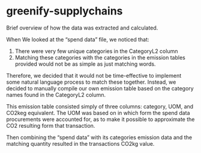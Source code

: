 # greenify-supplychains

Brief overview of how the data was extracted and calculated.

When We looked at the “spend data” file, we noticed that:
1.    There were very few unique categories in the CategoryL2 column
2.    Matching these categories with the categories in the emission tables provided would not be as simple as just matching words.

Therefore, we decided that it would not be time-effective to implement some natural language process to match these together. Instead, we decided to manually compile our own emission table based on the category names found in the CategoryL2 column.

This emission table consisted simply of three columns: category, UOM, and CO2keg equivalent. The UOM was based on in which form the spend data procurements were accounted for, as to make it possible to approximate the CO2 resulting form that transaction.

Then combining the “spend data” with its categories emission data and the matching quantity resulted in the transactions CO2kg value.
